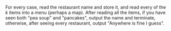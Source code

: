 For every case, read the restaurant name and store it, and read every of the *k* items into a menu (perhaps a map). After reading all the items, if you have seen both "pea soup" and "pancakes", output the name and terminate, otherwise, after seeing every restaurant, output "Anywhere is fine I guess".
